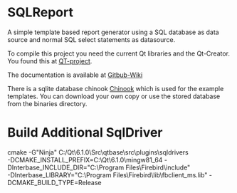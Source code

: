 SQLReport
=========

A simple template based report generator using a SQL database as data source and 
normal SQL select statements as datasource.

To compile this project you need the current Qt libraries and the Qt-Creator.
You found this at [QT-project](https://www.qt.io/).

The documentation is available at [Gitbub-Wiki](https://github.com/mosling/SQLReport/wiki)

There is a sqlite database chinook [Chinook](https://chinookdatabase.codeplex.com/) which is used for the example templates.
You can download your own copy or use the stored database from the binaries directory.

Build Additional SqlDriver
==========================

  cmake -G"Ninja" C:/Qt\6.1.0\Src\qtbase\src\plugins\sqldrivers \
  -DCMAKE_INSTALL_PREFIX=C:\Qt\6.1.0\mingw81_64 -DInterbase_INCLUDE_DIR="C:\Program Files\Firebird\include" \
  -DInterbase_LIBRARY="C:\Program Files\Firebird\lib\fbclient_ms.lib" -DCMAKE_BUILD_TYPE=Release
  

